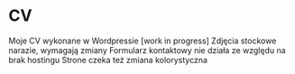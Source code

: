 # CV
Moje CV wykonane w Wordpressie [work in progress]
Zdjęcia stockowe narazie, wymagają zmiany
Formularz kontaktowy nie działa ze względu na brak hostingu
Strone czeka też zmiana kolorystyczna
